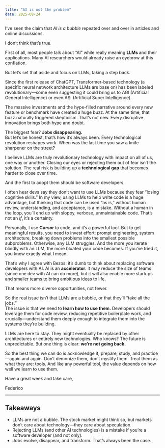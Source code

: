 ```yaml
---
title: "AI is not the problem"
date: 2025-08-24
---
```


I’ve seen the claim that *AI is a bubble* repeated over and over in articles and online discussions.

I don’t think that’s true.

First of all, most people talk about “AI” while really meaning **LLMs** and their applications. Many AI researchers would already raise an eyebrow at this conflation.

But let’s set that aside and focus on LLMs, taking a step back.

Since the first release of ChatGPT, Transformer-based technology (a specific neural network architecture LLMs are base on) has been labeled revolutionary—some even suggesting it could bring us to AGI (Artificial General Intelligence) or even ASI (Artificial Super Intelligence).  

The massive investments and the hype-filled narrative around every new feature or benchmark have created a huge buzz. At the same time, that buzz naturally triggered skepticism. That’s not new. Every disruptive innovation brings both hype and doubt.

The biggest fear? **Jobs disappearing.**  
But let’s be honest, that’s how it’s always been. Every technological revolution reshapes work. When was the last time you saw a knife sharpener on the street?

I believe LLMs are truly revolutionary technology with impact on all of us, one way or another. Closing our eyes or rejecting them out of fear isn’t the solution. The real risk is building up a **technological gap** that becomes harder to close over time.

And the first to adopt them should be software developers.  

I often hear devs say they don’t want to use LLMs because they fear “losing cognitive skills.” In my view, using LLMs to help write code is a huge advantage, but thinking that code can be used “as is,” without human review, understanding, and acceptance, is a mistake. Without a human in the loop, you’ll end up with sloppy, verbose, unmaintainable code. That’s not an *if*, it’s a certainty.

Personally, I use **Cursor** to code, and it’s a powerful tool. But to get meaningful results, you need to invest effort: prompt engineering, system architecture, breaking down problems into the smallest possible subproblems. Otherwise, any LLM struggles. And the more you iterate blindly with an LLM, the more bloated your code becomes. If you’ve tried it, you know exactly what I mean.

That’s why I agree with Bezos: it’s dumb to think about replacing software developers with AI. AI is an **accelerator**. It may reduce the size of teams (since one dev with AI can do more), but it will also enable more startups and smaller teams to bring ambitious ideas to life.  

That means more diverse opportunities, not fewer.

So the real issue isn’t that LLMs are a bubble, or that they’ll “take all the jobs.”  
The issue is that we need to **learn how to use them.** Developers should leverage them for code review, reducing repetitive boilerplate work, and crucially—understand them deeply enough to integrate them into the systems they’re building.

LLMs are here to stay. They might eventually be replaced by other architectures or entirely new technologies. Who knows? The future is unpredictable. But one thing is clear: **we’re not going back.**  

So the best thing we can do is acknowledge it, prepare, study, and practice—again and again. Don’t demonize them, don’t mystify them. Treat them as what they are: tools. And like any powerful tool, the value depends on how well we learn to use them.


Have a great week and take care,

Federico  

---

## Takeaways

- LLMs are not a bubble. The stock market might think so, but markets don’t care about technology—they care about speculation.  
- Rejecting LLMs (and other AI technologies) is a mistake if you’re a software developer (and not only).  
- Jobs evolve, disappear, and transform. That’s always been the case.
